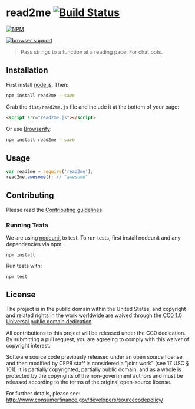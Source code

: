 # read2me [![Build Status](https://secure.travis-ci.org/cfpb/read2me.png?branch=master)](http://travis-ci.org/cfpb/read2me)

[![NPM](https://nodei.co/npm/read2me.png?downloads=true)](https://nodei.co/npm/read2me/)

[![browser support](https://ci.testling.com/cfpb/read2me.png)
](https://ci.testling.com/cfpb/read2me)

> Pass strings to a function at a reading pace. For chat bots.

## Installation

First install [node.js](http://nodejs.org/). Then:

```sh
npm install read2me --save
```

Grab the `dist/read2me.js` file and include it at the bottom of your page:

```html
<script src="read2me.js"></script>
```

Or use [Browserify](http://browserify.org/):

```sh
npm install read2me --save
```

## Usage

```javascript
var read2me = require('read2me');
read2me.awesome(); // "awesome"
```

## Contributing

Please read the [Contributing guidelines](CONTRIBUTING.md).

### Running Tests

We are using [nodeunit](https://github.com/caolan/nodeunit) to test. To run tests, first install nodeunit and any dependencies via npm:

```
npm install
```

Run tests with:

```
npm test
```

## License

The project is in the public domain within the United States, and
copyright and related rights in the work worldwide are waived through
the [CC0 1.0 Universal public domain dedication](http://creativecommons.org/publicdomain/zero/1.0/).

All contributions to this project will be released under the CC0
dedication. By submitting a pull request, you are agreeing to comply
with this waiver of copyright interest.

Software source code previously released under an open source license and then modified by CFPB staff is considered a "joint work" (see 17 USC § 101); it is partially copyrighted, partially public domain, and as a whole is protected by the copyrights of the non-government authors and must be released according to the terms of the original open-source license.

For further details, please see: http://www.consumerfinance.gov/developers/sourcecodepolicy/
